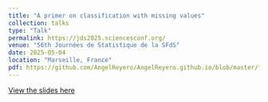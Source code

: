 ```yaml
---
title: "A primer on classification with missing values"
collection: talks
type: "Talk"
permalink: https://jds2025.sciencesconf.org/
venue: "56th Journées de Statistique de la SFdS"
date: 2025-05-04
location: "Marseille, France"
pdf: https://github.com/AngelReyero/AngelReyero.github.io/blob/master/files/classification_NA_JdS2025.pdf
---
```


[View the slides here](/files/classification_NA_JdS2025.pdf)

